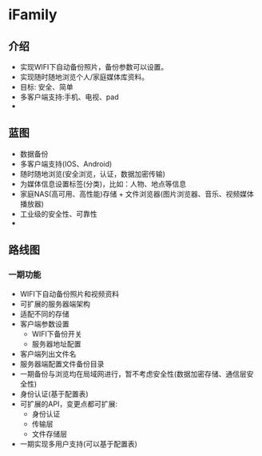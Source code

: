# iFamily
## 介绍
- 实现WIFI下自动备份照片，备份参数可以设置。
- 实现随时随地浏览个人/家庭媒体库资料。
- 目标: 安全、简单
- 多客户端支持:手机、电视、pad
- 
## 蓝图
- 数据备份
- 多客户端支持(IOS、Android)
- 随时随地浏览(安全浏览，认证，数据加密传输)
- 为媒体信息设置标签(分类)，比如：人物、地点等信息
- 家庭NAS(高可用、高性能)存储 + 文件浏览器(图片浏览器、音乐、视频媒体播放器)
- 工业级的安全性、可靠性
- 
## 路线图

### 一期功能
- WIFI下自动备份照片和视频资料
- 可扩展的服务器端架构
- 适配不同的存储
- 客户端参数设置
  - WIFI下备份开关
  - 服务器地址配置
- 客户端列出文件名
- 服务器端配置文件备份目录
- 一期备份与浏览均在局域网进行，暂不考虑安全性(数据加密存储、通信层安全性)
- 身份认证(基于配置表)
- 可扩展的API，变更点都可扩展:
  - 身份认证
  - 传输层
  - 文件存储层
- 一期实现多用户支持(可以基于配置表)
